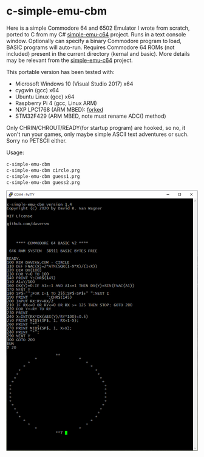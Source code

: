 # c-simple-emu-cbm #

Here is a simple Commodore 64 and 6502 Emulator I wrote from scratch, ported to C from my C# [simple-emu-c64](https://github.com/davervw/simple-emu-c64) project.  Runs in a text console window.  Optionally can specify a binary Commodore program to load, BASIC programs will auto-run.   Requires Commodore 64 ROMs (not included) present in the current directory (kernal and basic).   More details may be relevant from the [simple-emu-c64](https://github.com/davervw/simple-emu-c64) project.

This portable version has been tested with:

* Microsoft Windows 10 (Visual Studio 2017) x64
* cygwin (gcc) x64
* Ubuntu Linux (gcc) x64
* Raspberry Pi 4 (gcc, Linux ARM)
* NXP LPC1768 (ARM MBED): [forked](https://os.mbed.com/users/davervw/code/c-simple-emu6502-cbm/)
* STM32F429 (ARM MBED, note must rename ADC() method)

Only CHRIN/CHROUT/READY(for startup program) are hooked, so no, it won't run your games, only maybe simple ASCII text adventures or such.  Sorry no PETSCII either.

Usage:

    c-simple-emu-cbm
    c-simple-emu-cbm circle.prg
    c-simple-emu-cbm guess1.prg
    c-simple-emu-cbm guess2.prg

![circle.bas](https://github.com/davervw/c-simple-emu6502-cbm/raw/master/circle.png)
